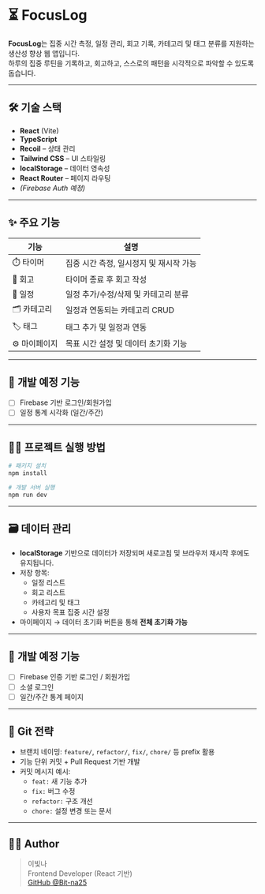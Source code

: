 # ⏳ FocusLog

**FocusLog**는 집중 시간 측정, 일정 관리, 회고 기록, 카테고리 및 태그 분류를 지원하는 생산성 향상 웹 앱입니다.  
하루의 집중 루틴을 기록하고, 회고하고, 스스로의 패턴을 시각적으로 파악할 수 있도록 돕습니다.

---

## 🛠️ 기술 스택

- **React** (Vite)
- **TypeScript**
- **Recoil** – 상태 관리
- **Tailwind CSS** – UI 스타일링
- **localStorage** – 데이터 영속성
- **React Router** – 페이지 라우팅
- *(Firebase Auth 예정)*

---

## ✨ 주요 기능

| 기능 | 설명 |
|------|------|
| ⏱️ 타이머 | 집중 시간 측정, 일시정지 및 재시작 가능 |
| 📝 회고 | 타이머 종료 후 회고 작성 |
| 📅 일정 | 일정 추가/수정/삭제 및 카테고리 분류 |
| 🗂️ 카테고리 | 일정과 연동되는 카테고리 CRUD |
| 🏷️ 태그 | 태그 추가 및 일정과 연동 |
| ⚙️ 마이페이지 | 목표 시간 설정 및 데이터 초기화 기능 |

---

## 🚧 개발 예정 기능

- [ ] Firebase 기반 로그인/회원가입
- [ ] 일정 통계 시각화 (일간/주간)

---

## 🧑‍💻 프로젝트 실행 방법

```bash
# 패키지 설치
npm install

# 개발 서버 실행
npm run dev
```

---

## 🗃️ 데이터 관리

- **localStorage** 기반으로 데이터가 저장되며 새로고침 및 브라우저 재시작 후에도 유지됩니다.
- 저장 항목:
  - 일정 리스트
  - 회고 리스트
  - 카테고리 및 태그
  - 사용자 목표 집중 시간 설정
- 마이페이지 → 데이터 초기화 버튼을 통해 **전체 초기화 가능**

---

## 🚧 개발 예정 기능

- [ ] Firebase 인증 기반 로그인 / 회원가입
- [ ] 소셜 로그인
- [ ] 일간/주간 통계 페이지

---

## 📌 Git 전략

- 브랜치 네이밍: `feature/`, `refactor/`, `fix/`, `chore/` 등 prefix 활용
- 기능 단위 커밋 + Pull Request 기반 개발
- 커밋 메시지 예시:
  - `feat:` 새 기능 추가
  - `fix:` 버그 수정
  - `refactor:` 구조 개선
  - `chore:` 설정 변경 또는 문서
 
---

## 👩‍💻 Author

> 이빛나  
> Frontend Developer (React 기반)  
> [GitHub @Bit-na25](https://github.com/Bit-na25)
